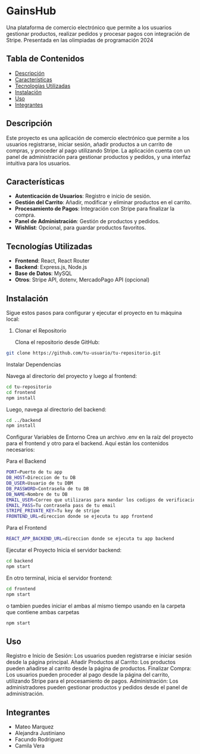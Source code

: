# GainsHub

Una plataforma de comercio electrónico que permite a los usuarios gestionar productos, realizar pedidos y procesar pagos con integración de Stripe. Presentada en las olimpiadas de programación 2024

## Tabla de Contenidos

- [Descripción](#descripción)
- [Características](#características)
- [Tecnologías Utilizadas](#tecnologías-utilizadas)
- [Instalación](#instalación)
- [Uso](#uso)
- [Integrantes](#Integrantes)


## Descripción

Este proyecto es una aplicación de comercio electrónico que permite a los usuarios registrarse, iniciar sesión, añadir productos a un carrito de compras, y proceder al pago utilizando Stripe. La aplicación cuenta con un panel de administración para gestionar productos y pedidos, y una interfaz intuitiva para los usuarios.

## Características

- **Autenticación de Usuarios**: Registro e inicio de sesión.
- **Gestión del Carrito**: Añadir, modificar y eliminar productos en el carrito.
- **Procesamiento de Pagos**: Integración con Stripe para finalizar la compra.
- **Panel de Administración**: Gestión de productos y pedidos.
- **Wishlist**: Opcional, para guardar productos favoritos.

## Tecnologías Utilizadas

- **Frontend**: React, React Router
- **Backend**: Express.js, Node.js
- **Base de Datos**: MySQL
- **Otros**: Stripe API, dotenv, MercadoPago API (opcional)

## Instalación

Sigue estos pasos para configurar y ejecutar el proyecto en tu máquina local:

1. Clonar el Repositorio

   Clona el repositorio desde GitHub:
   
```bash
git clone https://github.com/tu-usuario/tu-repositorio.git
```

Instalar Dependencias

   Navega al directorio del proyecto y luego al frontend:

```bash
cd tu-repositorio
cd frontend
npm install
```

Luego, navega al directorio del backend:

```bash
cd ../backend
npm install
```

Configurar Variables de Entorno
Crea un archivo .env en la raíz del proyecto para el frontend y otro para el backend. Aquí están los contenidos necesarios:

Para el Backend

```bash
PORT=Puerto de tu app
DB_HOST=Direccion de tu DB
DB_USER=Usuario de tu DBM
DB_PASSWORD=Contraseña de tu DB
DB_NAME=Nombre de tu DB
EMAIL_USER=Correo que utilizaras para mandar los codigos de verificación
EMAIL_PASS=Tu contraseña pass de tu email
STRIPE_PRIVATE_KEY=Tu key de stripe
FRONTEND_URL=direccion donde se ejecuta tu app frontend
```

Para el Frontend

```bash
REACT_APP_BACKEND_URL=direccion donde se ejecuta tu app backend
```

Ejecutar el Proyecto
Inicia el servidor backend:

```bash
cd backend
npm start
```

En otro terminal, inicia el servidor frontend:

```bash
cd frontend
npm start
```

o tambien puedes iniciar el ambas al mismo tiempo usando en la carpeta que contiene ambas carpetas

```bash
npm start
```

## Uso
Registro e Inicio de Sesión: Los usuarios pueden registrarse e iniciar sesión desde la página principal.
Añadir Productos al Carrito: Los productos pueden añadirse al carrito desde la página de productos.
Finalizar Compra: Los usuarios pueden proceder al pago desde la página del carrito, utilizando Stripe para el procesamiento de pagos.
Administración: Los administradores pueden gestionar productos y pedidos desde el panel de administración.

## Integrantes

- Mateo Marquez
- Alejandra Justiniano
- Facundo Rodriguez
- Camila Vera
